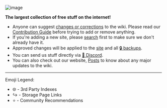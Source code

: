 ![image](https://external-preview.redd.it/new-fmhy-website-v0-siM0tvJb685u2tZSfXkrpRANBH2IrPuVPDYmNA5Mkv0.jpg?auto=webp&s=a3185c2493e1c4da71863362f10b03c57e232974)

**The largest collection of free stuff on the internet!**

* Anyone can suggest [changes or corrections](https://rentry.org/fmhyedit) to the wiki. Please read our [Contribution Guide](https://rentry.co/Contrib-Guide) before trying to add or remove anything.
* If you're adding a new site, please [search](https://raw.githubusercontent.com/nbats/FMHYedit/main/single-page) first to make sure we don't already have it.
* Approved changes will be applied to the [site](https://fmhy.net) and all [🔒 backups](https://github.com/fmhy/FMHY/wiki/Backups).
* You can send us stuff directly via [💬 Discord](https://discord.gg/5W9QJKuPkD).
* You can also check out our website, [Posts](https://fmhy.pages.dev/posts) to know about any major updates to the wiki.

***

Emoji Legend:

* 🌐 - 3rd Party Indexes
* ↪️ - Storage Page Links
* ⭐ - Community Recommendations
